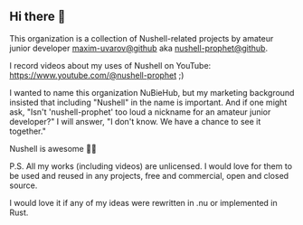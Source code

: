 ## Hi there 👋


This organization is a collection of Nushell-related projects by amateur junior developer [maxim-uvarov@github](https://github.com/maxim-uvarov) aka [nushell-prophet@github](http://github.com/nushell-prophet).

I record videos about my uses of Nushell on YouTube: https://www.youtube.com/@nushell-prophet ;)

I wanted to name this organization NuBieHub, but my marketing background insisted that including "Nushell" in the name is important. And if one might ask, "Isn't 'nushell-prophet' too loud a nickname for an amateur junior developer?" I will answer, "I don't know. We have a chance to see it together."

Nushell is awesome 🤘🚀

P.S. All my works (including videos) are unlicensed. I would love for them to be used and reused in any projects, free and commercial, open and closed source.

I would love it if any of my ideas were rewritten in .nu or implemented in Rust.
